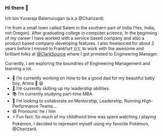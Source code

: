 ### Hi there 👋

Ich bin Yuvaraja Balamurugan (a.k.a @Charizard)

I'm from a small town called Salem in the southern part of India (Yes, India, not Oregon). After graduating college in computer science, In the beginning of my career I have worked with a service based company and also a product based company developing features. I also freelanced for about 2 years before I moved to Frankfurt :de: to work with the awesome and brilliant folks at [@ClarkSource](https://github.com/ClarkSource) where I got prmoted to Engineering Manager.

Currently, I am exploring the boundries of Engineering Management and learning a lot. 

- 🔭 I’m currently working on How to be a good dad for my beautiful baby boy, Arima :lion: :laughing:
- 🌱 I’m currently skilling up my leadership abilities.
- 📚 I’m currently studying part-time MBA.
- 👯 I’m looking to collaborate on Mentorship, Leadership, Running High-Performance Teams...
- 😄 Pronouns: he / him
- ⚡ Fun fact: So much of my childhood time was spent watching / playing Pokémon, I decided to represent myself using my favorite Pokémon, @Charizard.
